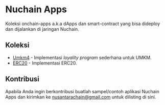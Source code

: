 # Nuchain Apps

Koleksi onchain-apps a.k.a dApps dan smart-contract yang bisa dideploy dan dijalankan di jaringan Nuchain.

## Koleksi

* [Umkm4](umkm4) - Implementasi *loyality program* sederhana untuk UMKM.
* [ERC20](erc20) - Implementasi ERC20.

## Kontribusi

Apabila Anda ingin berkontribusi buatlah sampel/contoh aplikasi Nuchain Apps dan kirimkan ke nusantarachain@gmail.com untuk dilisting di sini.


